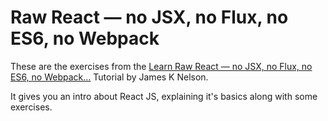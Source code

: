 # Raw React — no JSX, no Flux, no ES6, no Webpack

These are the exercises from the [Learn Raw React — no JSX, no Flux, no ES6, no Webpack…](http://jamesknelson.com/learn-raw-react-no-jsx-flux-es6-webpack/) Tutorial by James K Nelson.

It gives you an intro about React JS, explaining it's basics along with some exercises.
